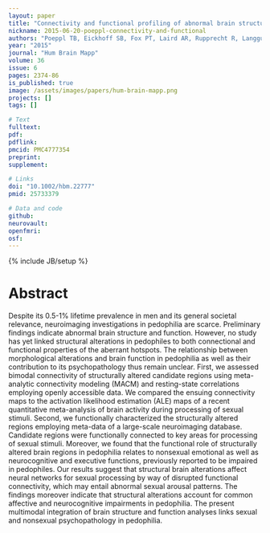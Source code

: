 ```yaml
---
layout: paper
title: "Connectivity and functional profiling of abnormal brain structures in pedophilia."
nickname: 2015-06-20-poeppl-connectivity-and-functional
authors: "Poeppl TB, Eickhoff SB, Fox PT, Laird AR, Rupprecht R, Langguth B, Bzdok D"
year: "2015"
journal: "Hum Brain Mapp"
volume: 36
issue: 6
pages: 2374-86
is_published: true
image: /assets/images/papers/hum-brain-mapp.png
projects: []
tags: []

# Text
fulltext:
pdf:
pdflink:
pmcid: PMC4777354
preprint:
supplement:

# Links
doi: "10.1002/hbm.22777"
pmid: 25733379

# Data and code
github:
neurovault:
openfmri:
osf:
---
```

{% include JB/setup %}

# Abstract

Despite its 0.5-1% lifetime prevalence in men and its general societal relevance, neuroimaging investigations in pedophilia are scarce. Preliminary findings indicate abnormal brain structure and function. However, no study has yet linked structural alterations in pedophiles to both connectional and functional properties of the aberrant hotspots. The relationship between morphological alterations and brain function in pedophilia as well as their contribution to its psychopathology thus remain unclear. First, we assessed bimodal connectivity of structurally altered candidate regions using meta-analytic connectivity modeling (MACM) and resting-state correlations employing openly accessible data. We compared the ensuing connectivity maps to the activation likelihood estimation (ALE) maps of a recent quantitative meta-analysis of brain activity during processing of sexual stimuli. Second, we functionally characterized the structurally altered regions employing meta-data of a large-scale neuroimaging database. Candidate regions were functionally connected to key areas for processing of sexual stimuli. Moreover, we found that the functional role of structurally altered brain regions in pedophilia relates to nonsexual emotional as well as neurocognitive and executive functions, previously reported to be impaired in pedophiles. Our results suggest that structural brain alterations affect neural networks for sexual processing by way of disrupted functional connectivity, which may entail abnormal sexual arousal patterns. The findings moreover indicate that structural alterations account for common affective and neurocognitive impairments in pedophilia. The present multimodal integration of brain structure and function analyses links sexual and nonsexual psychopathology in pedophilia.
